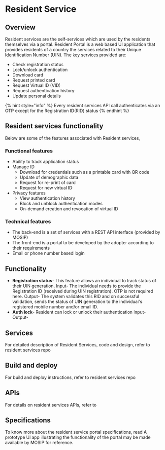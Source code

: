 # Resident Service

## Overview
Resident services are the self-services which are used by the residents themselves via a portal. Resident Portal is a web based UI application that provides residents of a country the services related to their Unique Identification Number (UIN).
The key services provided are:
* Check registration status
* Lock/unlock authentication 
* Download card 
* Request printed card
* Request Virtual ID (VID)
* Request authentication history
* Update personal details

{% hint style="info" %}
Every resident services API call authenticates via an OTP except for the Registration ID(RID) status
{% endhint %}

## Resident services functionality
Below are some of the features associated with Resident services,

### Functional features
* Ability to track application status
* Manage ID
    * Download for credentials such as a printable card with QR code
    * Update of demographic data
    * Request for re-print of card
    * Request for new virtual ID
* Privacy features
    * View authentication history
    * Block and unblock authentication modes
    * On-demand creation and revocation of virtual ID

### Technical features
* The back-end is a set of services with a REST API interface (provided by MOSIP)
* The front-end is a portal to be developed by the adopter according to their requirements
* Email or phone number based login

## Functionality
* **Registration status**- This feature allows an individual to track status of their UIN generation.
Input- The individual needs to provide the Registration ID (received during UIN registration). OTP is not required here.
Output- The system validates this RID and on successful validation, sends the status of UIN generation to the individual's registered mobile number and/or email ID.
* **Auth lock**- Resident can lock or unlock their authentication
Input- 
Output-
## Services
For detailed description of Resident Services, code and design, refer to resident services repo

## Build and deploy
For build and deploy instructions, refer to resident services repo

## APIs
For details on resident services APIs, refer to

## Specifications
To know more about the resident service portal specifications, read 
A prototype UI app illustrating the functionality of the portal may be made available by MOSIP for reference. 
